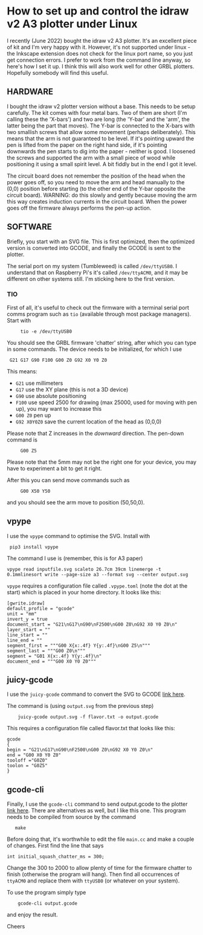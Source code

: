 # How to set up and control the idraw v2 A3 plotter under Linux

I recently (June 2022) bought the idraw v2 A3 plotter. It's an
excellent piece of kit and I'm very happy with it. However, it's
not supported under linux - the Inkscape extension does not check
for the linux port name, so you just get connection errors. I
prefer to work from the command line anyway, so here's how I set
it up. I think this will also work well for other GRBL plotters.
Hopefully somebody will find this useful.

## HARDWARE


I bought the idraw v2 plotter version without a base. This needs
to be setup carefully. The kit comes with four metal bars. Two of
them are short (I'm calling these the 'X-bars') and two are long
(the 'Y-bar' and the 'arm', the latter being the part that moves).
The Y-bar is connected to the X-bars with two smallish screws that
allow some movement (perhaps deliberately). This means that the
arm is not guaranteed to be level. If it's pointing upward the 
pen is lifted from the paper on the right hand side, if it's
pointing downwards the pen starts to dig into the paper - neither
is good. I loosened the screws and supported the arm with a small
piece of wood while positioning it using a small spirit level. A bit
fiddly but in the end I got it level.

The circuit board does not remember the position of the head when
the power goes off, so you need to move the arm and head manually
to the (0,0) position before starting (to the other end of the
Y-bar opposite the circuit board). WARNING: do this slowly and
gently because moving the arm this way creates induction currents
in the circuit board. When the power goes off the firmware always
performs the pen-up action.

## SOFTWARE

Briefly, you start with an SVG file. This is first optimized, then
the optimized version is converted into GCODE, and finally the 
GCODE is sent to the plotter.

The serial port on my system (Tumbleweed) is called `/dev/ttyUSB0`.
I understand that on Raspberry Pi's it's called `/dev/ttyACM0`, and it
may be different on other systems still. I'm sticking here to the
first version.

### TIO

First of all, it's useful to check out the firmware with a terminal
serial port comms program such as `tio` (available through most
package managers). Start with
```
     tio -e /dev/ttyUSB0
```
You should see the GRBL firmware 'chatter' string, after which you
can type in some commands. The device needs to be initialized, for
which I use

     G21 G17 G90 F100 G00 Z0 G92 X0 Y0 Z0
This means:

- `G21`  use millimeters
- `G17`  use the XY plane (this is not a 3D device)
- `G90`  use absolute positioning
- `F100` use speed 2500 for drawing (max 25000, used for moving with pen
      up), you may want to increase this
- `G00 Z0` pen up
- `G92 X0Y0Z0` save the current location of the head as (0,0,0)

Please note that Z increases in the *downward* direction. The pen-down command is
```
     G00 Z5
```
Please note that the 5mm may not be the right one for your device, you may have to experiment a bit to get it right.

After this you can send move commands such as
```
     G00 X50 Y50
```
and you should see the arm move to position (50,50,0).

## vpype

I use the `vpype` command to optimise the SVG. Install with

     pip3 install vpype

The command I use is (remember, this is for A3 paper)

```
vpype read inputfile.svg scaleto 26.7cm 39cm linemerge -t 0.1mmlinesort write --page-size a3 --format svg --center output.svg
```
`vpype` requires a configuration file called `.vpype.toml` (note
the dot at the start) which is placed in your home directory.
It looks like this:
```
[gwrite.idraw]
default_profile = "gcode"
unit = "mm"
invert_y = true
document_start = "G21\nG17\nG90\nF2500\nG00 Z0\nG92 X0 Y0 Z0\n"
layer_start = ""
line_start = ""
line_end = ""
segment_first = """G00 X{x:.4f} Y{y:.4f}\nG00 Z5\n"""
segment_last = """G00 Z0\n"""
segment = "G01 X{x:.4f} Y{y:.4f}\n"
document_end = """G00 X0 Y0 Z0"""
```

## juicy-gcode

I use the `juicy-gcode` command to convert the SVG to GCODE
[link here](https://github.com/domoszlai/juicy-gcode).

The command is (using `output.svg` from the previous step)
```
    juicy-gcode output.svg -f flavor.txt -o output.gcode
```
This requires a configuration file called flavor.txt that
looks like this:
```
gcode
{
begin = "G21\nG17\nG90\nF2500\nG00 Z0\nG92 X0 Y0 Z0\n"
end = "G00 X0 Y0 Z0"
tooloff ="G0Z0"
toolon = "G0Z5"
}
```

##  gcode-cli

Finally, I use the `gcode-cli` command to send output.gcode
to the plotter [link here](https://github.com/hzeller/gcode-cli). There
are alternatives as well, but I like this one.
This program needs to be compiled from source by the command
```
   make
```
Before doing that, it's worthwhile to edit the file `main.cc`
and make a couple of changes.
First find the line that says

    int initial_squash_chatter_ms = 300;
Change the 300 to 2000 to allow plenty of time for the
firmware chatter to finish (otherwise the program will hang).
Then find all occurrences of `ttyACM0` and replace them with
`ttyUSB0` (or whatever on your system).

To use the program simply type
```
    gcode-cli output.gcode
```
and enjoy the result.

Cheers
